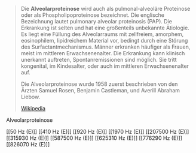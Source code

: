 > Die **Alveolarproteinose** wird auch als pulmonal-alveoläre Proteinose oder als Phospholipoproteinose bezeichnet. Die englische Bezeichnung lautet pulmonary alveolar proteinosis (PAP). Die Erkrankung ist selten und hat eine großenteils unbekannte Ätiologie. Es liegt eine Füllung des Alveolarraums mit zellfreiem, amorphem, eosinophilem, lipidreichem Material vor, bedingt durch eine Störung des Surfactantmechanismus. Männer erkranken häufiger als Frauen, meist im mittleren Erwachsenenalter. Die Erkrankung kann klinisch unerkannt auftreten, Spontanremissionen sind möglich. Sie tritt kongenital, im Kindesalter, oder auch im mittleren Erwachsenenalter auf.
>
> Die Alveolarproteinose wurde 1958 zuerst beschrieben von den Ärzten Samuel Rosen, Benjamin Castleman, und Averill Abraham Liebow.
>
> [Wikipedia](https://de.wikipedia.org/wiki/Alveolarproteinose)

Alveolarproteinose

[[50 Hz (E)]]
[[410 Hz (E)]]
[[920 Hz (E)]]
[[1970 Hz (E)]]
[[207500 Hz (E)]]
[[315930 Hz (E)]]
[[587500 Hz (E)]]
[[625310 Hz (E)]]
[[776290 Hz (E)]]
[[826070 Hz (E)]]
